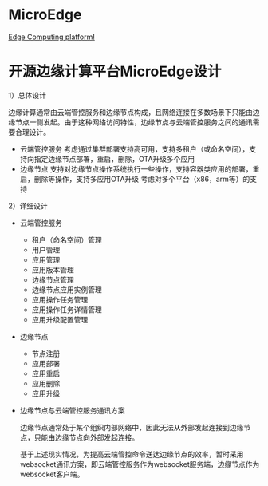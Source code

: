 # MicroEdge
[Edge Computing platform!](https://microedge.readthedocs.io/zh_CN/latest/)


# 开源边缘计算平台MicroEdge设计


1）总体设计

边缘计算通常由云端管控服务和边缘节点构成，且网络连接在多数场景下只能由边缘节点一侧发起。由于这种网络访问特性，边缘节点与云端管控服务之间的通讯需要合理设计。
* 云端管控服务
  考虑通过集群部署支持高可用，支持多租户（或命名空间），支持向指定边缘节点部署，重启，删除，OTA升级多个应用
* 边缘节点
  支持对边缘节点操作系统执行一些操作，支持容器类应用的部署，重启，删除等操作，支持多应用OTA升级
  考虑对多个平台（x86，arm等）的支持

2）详细设计
* 云端管控服务
  + 租户（命名空间）管理
  + 用户管理
  + 应用管理
  + 应用版本管理
  + 边缘节点管理
  + 边缘节点应用实例管理
  + 应用操作任务管理
  + 应用操作任务详情管理
  + 应用升级配置管理

* 边缘节点
  + 节点注册
  + 应用部署
  + 应用重启
  + 应用删除
  + 应用升级

* 边缘节点与云端管控服务通讯方案

  边缘节点通常处于某个组织内部网络中，因此无法从外部发起连接到边缘节点，只能由边缘节点向外部发起连接。

  基于上述现实情况，为提高云端管控命令送达边缘节点的效率，暂时采用websocket通讯方案，即云端管控服务作为websocket服务端，边缘节点作为websocket客户端。

